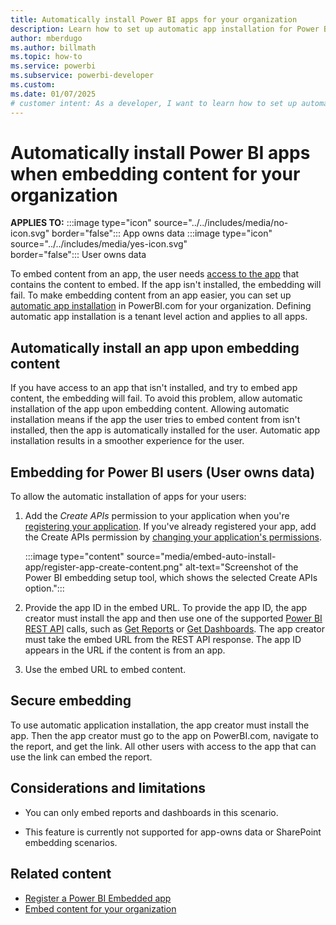 ```yaml
---
title: Automatically install Power BI apps for your organization
description: Learn how to set up automatic app installation for Power BI apps when embedding content from apps for your organization.
author: mberdugo
ms.author: billmath
ms.topic: how-to
ms.service: powerbi
ms.subservice: powerbi-developer
ms.custom:
ms.date: 01/07/2025
# customer intent: As a developer, I want to learn how to set up automatic app installation for Power BI apps when embedding content from apps for my organization.
---
```


# Automatically install Power BI apps when embedding content for your organization

**APPLIES TO:** :::image type="icon" source="../../includes/media/no-icon.svg" border="false":::&nbsp;App&nbsp;owns&nbsp;data :::image type="icon" source="../../includes/media/yes-icon.svg" border="false":::&nbsp;User&nbsp;owns&nbsp;data

To embed content from an app, the user needs [access to the app](../../collaborate-share/service-create-distribute-apps.md) that contains the content to embed. If the app isn't installed, the embedding will fail. To make embedding content from an app easier, you can set up [automatic app installation](https://powerbi.microsoft.com/blog/automatically-install-apps/) in PowerBI.com for your organization. Defining automatic app installation is a tenant level action and applies to all apps.

## Automatically install an app upon embedding content

If you have access to an app that isn't installed, and try to embed app content, the embedding will fail. To avoid this problem, allow automatic installation of the app upon embedding content. Allowing automatic installation means if the app the user tries to embed content from isn't installed, then the app is automatically installed for the user. Automatic app installation results in a smoother experience for the user.

## Embedding for Power BI users (User owns data)

To allow the automatic installation of apps for your users:

1. Add the *Create APIs* permission to your application when you're [registering your application](register-app.md). If you've already registered your app, add the Create APIs permission by [changing your application's permissions](/power-bi/developer/embedded/change-permissions).

    :::image type="content" source="media/embed-auto-install-app/register-app-create-content.png" alt-text="Screenshot of the Power BI embedding setup tool, which shows the selected Create APIs option.":::

1. Provide the app ID in the embed URL. To provide the app ID, the app creator must install the app and then use one of the supported [Power BI REST API](/rest/api/power-bi/) calls, such as [Get Reports](/rest/api/power-bi/reports/getreports) or [Get Dashboards](/rest/api/power-bi/dashboards/getdashboards). The app creator must take the embed URL from the REST API response. The app ID appears in the URL if the content is from an app.
1. Use the embed URL to embed content.

## Secure embedding

To use automatic application installation, the app creator must install the app. Then the app creator must go to the app on PowerBI.com, navigate to the report, and get the link. All other users with access to the app that can use the link can embed the report.

## Considerations and limitations

* You can only embed reports and dashboards in this scenario.

* This feature is currently not supported for app-owns data or SharePoint embedding scenarios.

## Related content

* [Register a Power BI Embedded app](register-app.md)
* [Embed content for your organization](embed-sample-for-your-organization.md)
